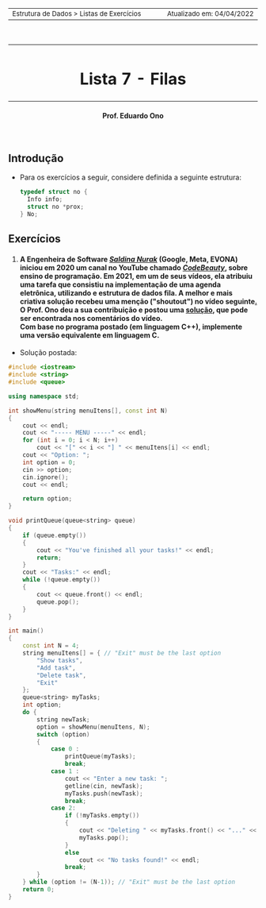 
<table>
<tr>
<td align="left" width="8000">
<small>Estrutura de Dados > Listas de Exercícios</small>
</td>
<td align="right">
<small>Atualizado&nbsp;em:&nbsp;04/04/2022</small>
</td>
</tr>
</table>

<br>

<table>
<tr>
<th width="8000">
<h1 align="center">Lista 7 - Filas</h1>
</th>
</tr>
</table>
<h4 align="center">
Prof. Eduardo Ono
</h4>

<br>

## Introdução

* Para os exercícios a seguir, considere definida a seguinte estrutura:

  ```c
  typedef struct no {
    Info info;
    struct no *prox;
  } No;
  ```

## Exercícios

1. #### A Engenheira de Software [_Saldina Nurak_](https://ba.linkedin.com/in/codebeauty) (Google, Meta, EVONA) iniciou em 2020 um canal no YouTube chamado [_CodeBeauty_](https://www.youtube.com/channel/UCl5-BV9aRaeDVohpE4sqJiQ), sobre ensino de programação. Em 2021, em um de seus vídeos, ela atribuiu uma tarefa que consistiu na implementação de uma agenda eletrônica, utilizando e estrutura de dados fila. A melhor e mais criativa solução recebeu uma menção ("shoutout") no vídeo seguinte[.](https://www.youtube.com/watch?v=iPq1ZTe8QtA&t=788s) O Prof. Ono deu a sua contribuição e postou uma [solução](https://www.youtube.com/watch?v=jaK4pn1jXTo&t=529s&lc=UgyM-knAQ03a-aBRzZB4AaABAg), que pode ser encontrada nos comentários do vídeo.<br>Com base no programa postado (em linguagem C++), implemente uma versão equivalente em linguagem C.

* Solução postada:

```cpp
#include <iostream>
#include <string>
#include <queue>

using namespace std;

int showMenu(string menuItens[], const int N)
{
    cout << endl;
    cout << "----- MENU -----" << endl;
    for (int i = 0; i < N; i++)
        cout << "[" << i << "] " << menuItens[i] << endl;
    cout << "Option: ";
    int option = 0;
    cin >> option;
    cin.ignore();
    cout << endl;

    return option;
}

void printQueue(queue<string> queue)
{
    if (queue.empty())
    {
        cout << "You've finished all your tasks!" << endl;
        return;
    }
    cout << "Tasks:" << endl;
    while (!queue.empty())
    {
        cout << queue.front() << endl;
        queue.pop();
    }
}

int main()
{
    const int N = 4;
    string menuItens[] = { // "Exit" must be the last option
        "Show tasks",
        "Add task",
        "Delete task",
        "Exit"
    };
    queue<string> myTasks;
    int option;
    do {
        string newTask;
        option = showMenu(menuItens, N);
        switch (option)
        {
            case 0 :
                printQueue(myTasks);
                break;
            case 1 :
                cout << "Enter a new task: ";
                getline(cin, newTask);
                myTasks.push(newTask);
                break;
            case 2:
                if (!myTasks.empty())
                {
                    cout << "Deleting " << myTasks.front() << "..." << endl;
                    myTasks.pop();
                }
                else
                    cout << "No tasks found!" << endl;
                break;
        }
    } while (option != (N-1)); // "Exit" must be the last option
    return 0;
}
```

<br>
